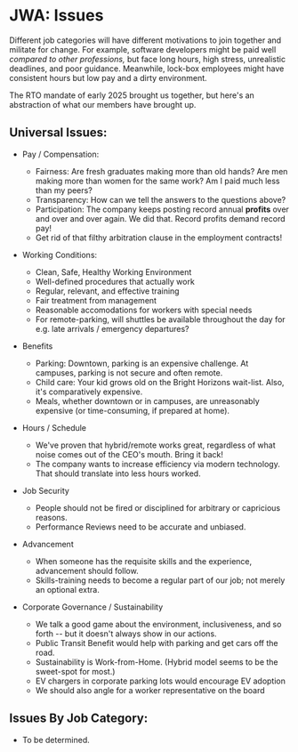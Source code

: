 # JWA: Issues 

Different job categories will have different motivations to join together and militate for change.
For example, software developers might be paid well *compared to other professions,*
but face long hours, high stress, unrealistic deadlines, and poor guidance.
Meanwhile, lock-box employees might have consistent hours but low pay and a dirty environment.

The RTO mandate of early 2025 brought us together, but here's an abstraction of what our members have brought up.

## Universal Issues:

* Pay / Compensation:
	* Fairness: Are fresh graduates making more than old hands? Are men making more than women for the same work? Am I paid much less than my peers?
	* Transparency: How can we tell the answers to the questions above?
	* Participation: The company keeps posting record annual **profits** over and over and over again. We did that. Record profits demand record pay!
	* Get rid of that filthy arbitration clause in the employment contracts!

* Working Conditions:
	* Clean, Safe, Healthy Working Environment
	* Well-defined procedures that actually work
	* Regular, relevant, and effective training
	* Fair treatment from management
	* Reasonable accomodations for workers with special needs
	* For remote-parking, will shuttles be available throughout the day for e.g. late arrivals / emergency departures?

* Benefits
	* Parking: Downtown, parking is an expensive challenge. At campuses, parking is not secure and often remote.
	* Child care: Your kid grows old on the Bright Horizons wait-list. Also, it's comparatively expensive.
	* Meals, whether downtown or in campuses, are unreasonably expensive (or time-consuming, if prepared at home).

* Hours / Schedule
	* We've proven that hybrid/remote works great, regardless of what noise comes out of the CEO's mouth. Bring it back!
	* The company wants to increase efficiency via modern technology. That should translate into less hours worked.

* Job Security
	* People should not be fired or disciplined for arbitrary or capricious reasons.
	* Performance Reviews need to be accurate and unbiased.

* Advancement
	* When someone has the requisite skills and the experience, advancement should follow.
	* Skills-training needs to become a regular part of our job; not merely an optional extra.

* Corporate Governance / Sustainability
	* We talk a good game about the environment, inclusiveness, and so forth -- but it doesn't always show in our actions.
	* Public Transit Benefit would help with parking and get cars off the road.
	* Sustainability is Work-from-Home. (Hybrid model seems to be the sweet-spot for most.)
	* EV chargers in corporate parking lots would encourage EV adoption
	* We should also angle for a worker representative on the board


## Issues By Job Category:

* To be determined.


